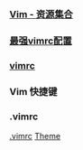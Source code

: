 ### [Vim - 资源集合](http://www.iplaysoft.com/vim.html) #

### [最强vimrc配置](http://amix.dk/vim/vimrc.html) #

### [vimrc](https://github.com/amix/vimrc) #


### Vim 快捷键

### .vimrc

[.vimrc](http://pan.baidu.com/s/1cr2tdk)
[Theme](http://pan.baidu.com/s/1dF8rm2P)